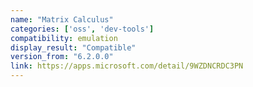 ```yaml
---
name: "Matrix Calculus"
categories: ['oss', 'dev-tools']
compatibility: emulation
display_result: "Compatible"
version_from: "6.2.0.0"
link: https://apps.microsoft.com/detail/9WZDNCRDC3PN
---
```

